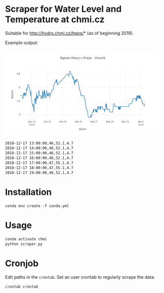 # Scraper for Water Level and Temperature at chmi.cz

Suitable for http://hydro.chmi.cz/hpps/* (as of beginning 2019).

Example output:

![temperature chart](doc/screenshot.png)

```
2018-12-17 13:00:00,46,52.1,4.7
2018-12-17 14:00:00,46,52.1,4.7
2018-12-17 15:00:00,46,52.1,4.7
2018-12-17 16:00:00,46,52.1,4.7
2018-12-17 17:00:00,47,55.1,4.7
2018-12-17 18:00:00,47,55.1,4.7
2018-12-17 19:00:00,46,52.1,4.7
```

# Installation

    conda env create -f conda.yml

# Usage

    conda activate chmi
    python scraper.py

# Cronjob

Edit paths in the `crontab`. Set an user crontab to regularly scrape the data:

    crontab crontab
